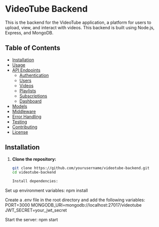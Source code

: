 
# VideoTube Backend

This is the backend for the VideoTube application, a platform for users to upload, view, and interact with videos. This backend is built using Node.js, Express, and MongoDB.

## Table of Contents

- [Installation](#installation)
- [Usage](#usage)
- [API Endpoints](#api-endpoints)
  - [Authentication](#authentication)
  - [Users](#users)
  - [Videos](#videos)
  - [Playlists](#playlists)
  - [Subscriptions](#subscriptions)
  - [Dashboard](#dashboard)
- [Models](#models)
- [Middleware](#middleware)
- [Error Handling](#error-handling)
- [Testing](#testing)
- [Contributing](#contributing)
- [License](#license)

## Installation

1. **Clone the repository:**

   ```bash
   git clone https://github.com/yourusername/videotube-backend.git
   cd videotube-backend

   Install dependencies:

Set up environment variables:    npm install

Create a .env file in the root directory and add the following variables:
PORT=3000
MONGODB_URI=mongodb://localhost:27017/videotube
JWT_SECRET=your_jwt_secret

Start the server:  npm start
